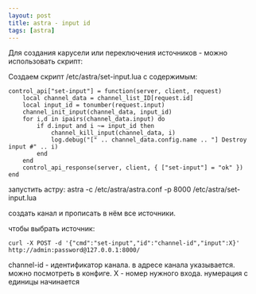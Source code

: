 ```yaml
---
layout: post
title: astra - input id
tags: [astra]
---
```

Для создания карусели или переключения источников - можно использовать скрипт: 
<!-- more -->

Создаем скрипт /etc/astra/set-input.lua с содержимым:

```
control_api["set-input"] = function(server, client, request)
    local channel_data = channel_list_ID[request.id]
    local input_id = tonumber(request.input)
    channel_init_input(channel_data, input_id)
    for i,d in ipairs(channel_data.input) do
        if d.input and i ~= input_id then
            channel_kill_input(channel_data, i)
            log.debug("[" .. channel_data.config.name .. "] Destroy input #" .. i)
        end
    end
    control_api_response(server, client, { ["set-input"] = "ok" })
end
```


запустить астру: astra -c /etc/astra/astra.conf -p 8000 /etc/astra/set-input.lua

создать канал и прописать в нём все источники.

чтобы выбрать источник:

`curl -X POST -d '{"cmd":"set-input","id":"channel-id","input":X}'  http://admin:password@127.0.0.1:8000/`

channel-id - идентификатор канала. в адресе канала указывается. можно посмотреть в конфиге.
X - номер нужного входа. нумерация с единицы начинается


